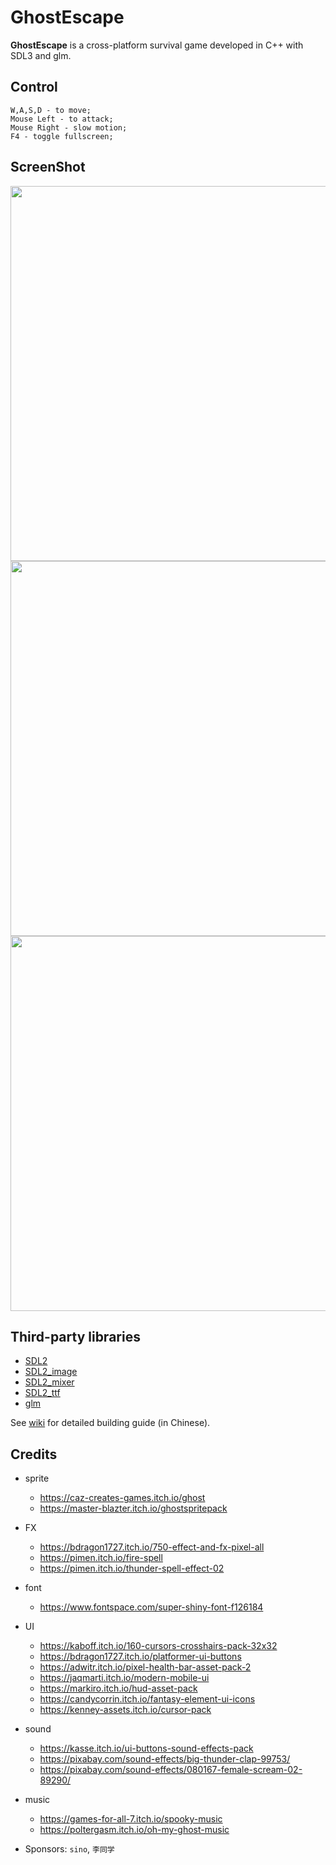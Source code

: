 # GhostEscape
**GhostEscape** is a cross-platform survival game developed in C++ with SDL3 and glm.

## Control
```
W,A,S,D - to move;
Mouse Left - to attack;
Mouse Right - slow motion;
F4 - toggle fullscreen;
```

## ScreenShot
<img src="https://theorhythm.top/gamedev/GE/screen_ge_1.png" style='width: 600px;'/>
<img src="https://theorhythm.top/gamedev/GE/screen_ge_2.png" style='width: 600px;'/>
<img src="https://theorhythm.top/gamedev/GE/screen_ge_3.png" style='width: 600px;'/>

## Third-party libraries
* [SDL2](https://github.com/libsdl-org/SDL)
* [SDL2_image](https://github.com/libsdl-org/SDL_image)
* [SDL2_mixer](https://github.com/libsdl-org/SDL_mixer)
* [SDL2_ttf](https://github.com/libsdl-org/SDL_ttf)
* [glm](https://github.com/g-truc/glm)

See [wiki](../../wiki) for detailed building guide (in Chinese).

## Credits
- sprite
    - https://caz-creates-games.itch.io/ghost
    - https://master-blazter.itch.io/ghostspritepack
- FX
    - https://bdragon1727.itch.io/750-effect-and-fx-pixel-all
    - https://pimen.itch.io/fire-spell
    - https://pimen.itch.io/thunder-spell-effect-02
- font
    - https://www.fontspace.com/super-shiny-font-f126184
- UI
    - https://kaboff.itch.io/160-cursors-crosshairs-pack-32x32
    - https://bdragon1727.itch.io/platformer-ui-buttons
    - https://adwitr.itch.io/pixel-health-bar-asset-pack-2
    - https://jaqmarti.itch.io/modern-mobile-ui
    - https://markiro.itch.io/hud-asset-pack
    - https://candycorrin.itch.io/fantasy-element-ui-icons
    - https://kenney-assets.itch.io/cursor-pack
- sound
    - https://kasse.itch.io/ui-buttons-sound-effects-pack
    - https://pixabay.com/sound-effects/big-thunder-clap-99753/
    - https://pixabay.com/sound-effects/080167-female-scream-02-89290/
- music
    - https://games-for-all-7.itch.io/spooky-music
    - https://poltergasm.itch.io/oh-my-ghost-music

- Sponsors: `sino`, `李同学` 